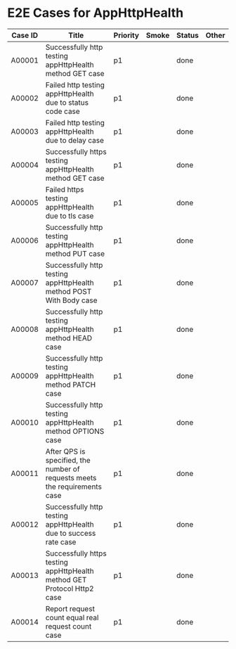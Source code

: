 # E2E Cases for AppHttpHealth

| Case ID | Title                                                                       | Priority | Smoke | Status |    Other    |
|---------|-----------------------------------------------------------------------------|----------|-------|--------|-------------|
| A00001  | Successfully http testing appHttpHealth method GET case                     | p1       |       | done   |             |
| A00002  | Failed http testing appHttpHealth due to status code case                   | p1       |       | done   |             |
| A00003  | Failed http testing appHttpHealth due to delay case                         | p1       |       | done   |             |
| A00004  | Successfully https testing appHttpHealth method GET case                    | p1       |       | done   |             |
| A00005  | Failed https testing appHttpHealth due to tls case                          | p1       |       | done   |             |
| A00006  | Successfully http testing appHttpHealth method PUT case                     | p1       |       | done   |             |
| A00007  | Successfully http testing appHttpHealth method POST With Body case          | p1       |       | done   |             |
| A00008  | Successfully http testing appHttpHealth method HEAD case                    | p1       |       | done   |             |
| A00009  | Successfully http testing appHttpHealth method PATCH case                   | p1       |       | done   |             |
| A00010  | Successfully http testing appHttpHealth method OPTIONS case                 | p1       |       | done   |             |
| A00011  | After QPS is specified, the number of requests meets the requirements  case | p1       |       | done   |             |
| A00012  | Successfully http testing appHttpHealth due to success rate case            | p1       |       | done   |             |
| A00013  | Successfully https testing appHttpHealth method GET Protocol Http2 case     | p1       |       | done   |             |
| A00014  | Report request count equal real request count case                          | p1       |       | done   |             |
